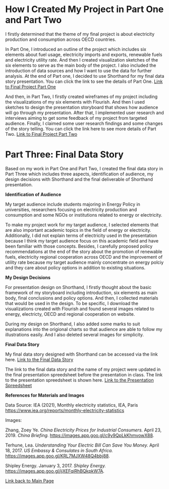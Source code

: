 # How I Created My Project in Part One and Part Two
I firstly determined that the theme of my final project is about electricity production and consumption across OECD countries.

In Part One, I introduced an outline of the project which includes six elements about fuel usage, electricity imports and exports, renewable fuels and electricity utility rate. And then I created visualization sketches of the six elements to serve as the main body of the project. I also included the introduction of data sources and how I want to use the data for further analysis. At the end of Part one, I decided to use Shorthand for my final data story presentation. You can click the link to see the details of Part One. [Link to Final Project Part One](/Final_Project_Mengqian.md)

And then, in Part Two, I firstly created wireframes of my project including the visualizations of my six elements with Flourish. And then I used sketches to design the presentation storyboard that shows how audience will go through my presentation. After that, I implemented user research and interviews aiming to get some feedback of my project from targeted audience. Finally, I claimed some user research findings and some changes of the story telling. You can click the link here to see more details of Part Two. [Link to Final Project Part Two](/part2.md)

# Part Three: Final Data Story

Based on my work in Part One and Part Two, I created the final data story in Part Three which includes three aspects, identification of audience, my design decisions with Shorthand and the final deliverable of Shorthand presentation.

**Identification of Audience**

My target audience include students majoring in Energy Policy in universities, researchers focusing on electricity production and consumption and some NGOs or institutions related to energy or electricity. 

To make my project work for my target audience, I selected elements that are also important academic topics in the field of energy or electricity. Additionally, I did not explain terms of electricity used in the presentation because I think my target audience focus on this academic field and have been familiar with those concepts. Besides, I carefully proposed policy recommendations at the end of the story about the promotion of renewable fuels, electricity regional cooperation across OECD and the improvement of utility rate because my target audience mainly concentrate on energy polciy and they care about policy options in addition to existing situations.

**My Design Decisions**

For presentation design on Shorthand, I firstly thought about the basic framework of my storyboard including introduction, six elements as main body, final conclusions and policy options. And then, I collected materials that would be used in the design. To be specific, I download the visualizations created with Flourish and found several images related to energy, electricty, OECD and regional cooperation on website.

During my design on Shorthand, I also added some marks to suit explanations into the origional charts so that audience are able to follow my illustrations easily. And I also deleted several images for simplicity.

**Final Data Story**

My final data story designed with Shorthand can be accessed via the link here. [Link to the Final Data Story](https://carnegiemellon.shorthandstories.com/-electricity-production-and-consumption-of-oecd-countries/index.html)

The link to the final data story and the name of my project were updated in the final presentation spreedsheet before the presentation in class. The link to the presentation spreedsheet is shown here. [Link to the Presentation Spreedsheet](https://docs.google.com/spreadsheets/d/13Lj3mJfgwEfDt4GNwvlbKBJDF9o49Da7YoNXnKb8f0U/edit#gid=9052564)

**References for Materials and Images**

Data Source: IEA (2021), Monthly electricity statistics, IEA, Paris https://www.iea.org/reports/monthly-electricity-statistics

Images:

Zhang, Zoey Ye. *China Electricity Prices for Industrial Consumers.* April 23, 2019. *China Briefing.* https://images.app.goo.gl/c9y9QpLkKhmvowX88. 

Terhune, Lea. *Understanding Your Electric Bill Can Save You Money.* April 18, 2017. *US Embassy &amp; Consulates in South Africa.* https://images.app.goo.gl/KRL7MJXW48Q4bbj88. 

Shipley Energy. January 3, 2017. *Shipley Energy.* https://images.app.goo.gl/ijXEFqiRhBQkpkW7A. 

[Link back to Main Page](README.md)
